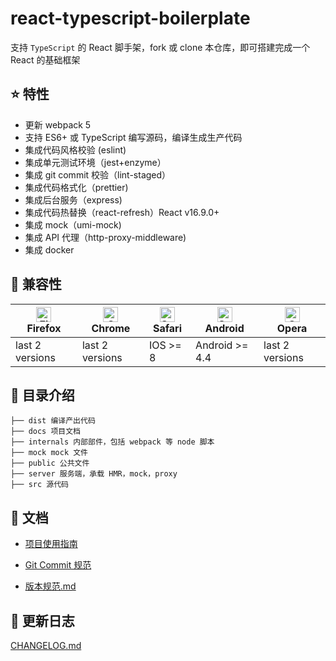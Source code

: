 # react-typescript-boilerplate

支持 `TypeScript` 的 React 脚手架，fork 或 clone 本仓库，即可搭建完成一个 React 的基础框架

## :star: 特性

- 更新 webpack 5
- 支持 ES6+ 或 TypeScript 编写源码，编译生成生产代码
- 集成代码风格校验 (eslint)
- 集成单元测试环境（jest+enzyme）
- 集成 git commit 校验（lint-staged）
- 集成代码格式化（prettier)
- 集成后台服务（express)
- 集成代码热替换（react-refresh）React v16.9.0+
- 集成 mock（umi-mock)
- 集成 API 代理（http-proxy-middleware)
- 集成 docker

## :pill: 兼容性

| [<img src="https://raw.githubusercontent.com/alrra/browser-logos/master/src/firefox/firefox_48x48.png" alt="Firefox" width="24px" height="24px" />](http://godban.github.io/browsers-support-badges/)</br>Firefox | [<img src="https://raw.githubusercontent.com/alrra/browser-logos/master/src/chrome/chrome_48x48.png" alt="Chrome" width="24px" height="24px" />](http://godban.github.io/browsers-support-badges/)</br>Chrome | [<img src="https://raw.githubusercontent.com/alrra/browser-logos/master/src/safari/safari_48x48.png" alt="Safari" width="24px" height="24px" />](http://godban.github.io/browsers-support-badges/)</br>Safari | [<img src="https://browserl.ist/images/android.png" alt="Safari" width="24px" height="24px" />](http://godban.github.io/browsers-support-badges/)</br>Android | [<img src="https://raw.githubusercontent.com/alrra/browser-logos/master/src/opera/opera_48x48.png" alt="Opera" width="24px" height="24px" />](http://godban.github.io/browsers-support-badges/)</br>Opera |
| ----------------------------------------------------------------------------------------------------------------------------------------------------------------------------------------------------------------- | ------------------------------------------------------------------------------------------------------------------------------------------------------------------------------------------------------------- | ------------------------------------------------------------------------------------------------------------------------------------------------------------------------------------------------------------- | ------------------------------------------------------------------------------------------------------------------------------------------------------------- | --------------------------------------------------------------------------------------------------------------------------------------------------------------------------------------------------------- |
| last 2 versions                                                                                                                                                                                                   | last 2 versions                                                                                                                                                                                               | IOS >= 8                                                                                                                                                                                                      | Android >= 4.4                                                                                                                                                | last 2 versions                                                                                                                                                                                           |

## :open_file_folder: 目录介绍

    ├── dist 编译产出代码
    ├── docs 项目文档
    ├── internals 内部部件，包括 webpack 等 node 脚本
    ├── mock mock 文件
    ├── public 公共文件
    ├── server 服务端，承载 HMR，mock，proxy
    ├── src 源代码

## :bookmark_tabs: 文档

- [项目使用指南](./docs/项目使用指南.md)

- [Git Commit 规范](./docs/Git%20Commit规范.md)

- [版本规范.md](./版本规范.md)

## :paperclip: 更新日志

[CHANGELOG.md](./CHANGELOG.md)
